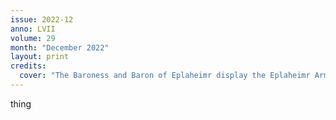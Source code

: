 ```yaml
---
issue: 2022-12
anno: LVII
volume: 29
month: "December 2022"
layout: print
credits:
  cover: "The Baroness and Baron of Eplaheimr display the Eplaheimr Armourial. Photo: Chronicler."
---
```

thing